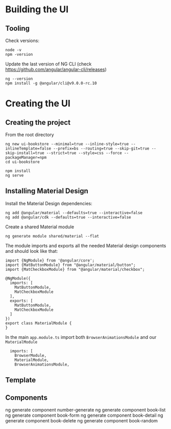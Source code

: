# Building the UI

## Tooling 

Check versions:

``` 
node -v
npm -version
```

Update the last version of NG CLI  (check https://github.com/angular/angular-cli/releases)

```
ng --version
npm install -g @angular/cli@v9.0.0-rc.10
```

# Creating the UI

## Creating the project

From the root directory 

```
ng new ui-bookstore --minimal=true --inline-style=true --inlineTemplate=false --prefix=bs --routing=true --skip-git=true --skip-install=true --strict=true --style=css --force --packageManager=npm
cd ui-bookstore

npm install
ng serve
```

## Installing Material Design

Install the Material Design dependencies: 

```
ng add @angular/material --defaults=true --interactive=false
ng add @angular/cdk --defaults=true --interactive=false
```

Create a shared Material module

```
ng generate module shared/material --flat 
```

The module imports and exports all the needed Material design components and should look like that:

```
import {NgModule} from '@angular/core';
import {MatButtonModule} from "@angular/material/button";
import {MatCheckboxModule} from "@angular/material/checkbox";

@NgModule({
  imports: [
    MatButtonModule,
    MatCheckboxModule
  ],
  exports: [
    MatButtonModule,
    MatCheckboxModule
  ]
})
export class MaterialModule {
}
```

In the main `app.module.ts` import both `BrowserAnimationsModule` and our `MaterialModule`

```
  imports: [
    BrowserModule,
    MaterialModule,
    BrowserAnimationsModule,
```

## Template


## Components

ng generate component number-generate
ng generate component book-list
ng generate component book-form
ng generate component book-detail
ng generate component book-delete
ng generate component book-random
